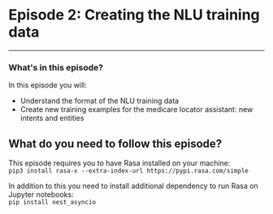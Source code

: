 # Episode 2: Creating the NLU training data

---
### What's in this episode?

In this episode you will:
- Understand the format of the NLU training data
- Create new training examples for the medicare locator assistant: new intents and entities


## What do you need to follow this episode?

This episode requires you to have Rasa installed on your machine:  
```pip3 install rasa-x --extra-index-url https://pypi.rasa.com/simple```

In addition to this you need to install additional dependency to run Rasa on Jupyter 
notebooks:  
```pip install nest_asyncio```

